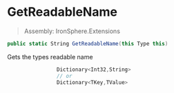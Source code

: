 ﻿

# GetReadableName

> Assembly: IronSphere.Extensions

```csharp
public static String GetReadableName(this Type this)
```

Gets the types readable name

```csharp
                Dictionary<Int32,String>
                // or
                Dictionary<TKey,TValue>
            
```
